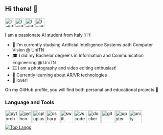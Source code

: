 ## Hi there! 👋
  
  <a href="https://github.com/laitifranz">
    <img align="center" alt="laitifranz's GitHub" width="29px" src="https://cdn3.iconfinder.com/data/icons/social-rounded-2/72/GitHub-512.png" />
  </a>
    <a href="https://stackoverflow.com/users/8943214/francesco-laiti">
    <img align="center" alt="laitifranz's Stackoverflow" width="29px" src="https://cdn0.iconfinder.com/data/icons/social-rounded/72/stackoverflow-1024.png" />
  </a>
  <a href="https://www.linkedin.com/in/francesco-laiti/">
    <img align="center" alt="laitifranz's LinkedIN" width="29px" src="https://cdn1.iconfinder.com/data/icons/logotypes/32/square-linkedin-512.png" />
  </a>
   <a href="https://www.youtube.com/channel/UCunETK_PtmM07tlOI2FQQhw">
    <img align="center" alt="laitifranz's YouTube" width="29px" src="https://cdn2.iconfinder.com/data/icons/social-media-icon-set-6/94/youtube-1024.png" />
  </a>

<br>
<br>
I am a passionate AI student from Italy 🇮🇹

- 🌱 I'm currently studying Artificial Intelligence Systems path Computer Vision @ UniTN
- 🎓 I did my Bachelor degree's in Information and Communication Engineering @ UniTN
- 🎞 I am a photography and video editing enthusiast!
- 🔭 Currently learning about AR/VR technologies
- 🍎 lover!

On my GitHub profile, you will find both personal and educational projects 👀

### Language and Tools

<a href="https://pytorch.org/" target="_blank"> <img align="left" src="https://cdn.jsdelivr.net/gh/devicons/devicon/icons/pytorch/pytorch-original.svg" alt="pytorch" height="42px"/> </a> 
<a href="https://www.python.org/" target="_blank"> <img align="left" src="https://cdn.jsdelivr.net/gh/devicons/devicon/icons/python/python-original.svg" alt="python" height="42px"/> </a> 
<a href="https://cplusplus.com/" target="_blank"> <img align="left" src="https://cdn.jsdelivr.net/gh/devicons/devicon/icons/cplusplus/cplusplus-plain.svg" alt="cpluplus" height="42px"/> </a> 
<a href="https://learn.microsoft.com/it-it/dotnet/csharp/" target="_blank"> <img align="left" src="https://cdn.jsdelivr.net/gh/devicons/devicon/icons/csharp/csharp-plain.svg" alt="csharp" height="42px"/> </a> 
<a href="https://www.apple.com/swift/" target="_blank"> <img align="left" src="https://cdn.jsdelivr.net/gh/devicons/devicon/icons/swift/swift-original.svg" alt="swift" height="42px"/> </a> 
<a href="https://code.visualstudio.com/" target="_blank"> <img align="left" src="https://cdn.jsdelivr.net/gh/devicons/devicon/icons/vscode/vscode-original.svg" alt="vscode" height="42px"/> </a> 
<a href="https://www.docker.com/" target="_blank"> <img align="left" src="https://cdn.jsdelivr.net/gh/devicons/devicon/icons/docker/docker-plain-wordmark.svg" alt="docker" height="42px"/> </a> 
<a href="https://git-scm.com/" target="_blank"> <img align="left" src="https://cdn.jsdelivr.net/gh/devicons/devicon/icons/git/git-original-wordmark.svg" alt="git" height="42px"/> </a> 
<a href="https://jupyter.org/" target="_blank"> <img align="left" src="https://cdn.jsdelivr.net/gh/devicons/devicon/icons/jupyter/jupyter-original-wordmark.svg" alt="jupyter" height="42px"/> </a> 
<a href="https://unity.com/" target="_blank"> <img align="left" src="https://cdn.jsdelivr.net/gh/devicons/devicon/icons/unity/unity-original-wordmark.svg" alt="unity" height="42px"/> </a> 

<br>

## 

[![Top Langs](https://github-readme-stats.vercel.app/api/top-langs/?username=laitifranz&layout=compact)](https://github.com/laitifranz)



<!--
**laitifranz/laitifranz** is a ✨ _special_ ✨ repository because its `README.md` (this file) appears on your GitHub profile.

Here are some ideas to get you started:

- 🔭 I’m currently working on ...
- 🌱 I’m currently learning ...
- 👯 I’m looking to collaborate on ...
- 🤔 I’m looking for help with ...
- 💬 Ask me about ...
- 📫 How to reach me: ...
- 😄 Pronouns: ...
- ⚡ Fun fact: ...
-->
